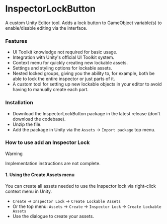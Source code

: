# InspectorLockButton
A custom Unity Editor tool. Adds a lock button to GameObject variable(s) to enable/disable editing via the interface.

### Features
- UI Toolkit knowledge not required for basic usage.
- Integration with Unity's official UI Toolkit system.
- Context menu for quickly creating new lockable assets.
- Settings and styling options for lockable assets.
- Nested locked groups, giving you the ability to, for example, both be able to lock the entire inspector or just parts of it.
- A custom tool for setting up new lockable objects in your editor to avoid having to manually create each part.

### Installation
- Download the InspectorLockButton package in the latest release (don't download the codebase).
- Unzip the file.
- Add the package in Unity via the `Assets` -> `Import package` top menu.

### How to use add an Inspector Lock
>[!WARNING]
>Implementation instructions are not complete.

#### 1. Using the Create Assets menu
You can create all assets needed to use the Inspector lock via right-click context menu in Unity.
- `Create` -> `Inspector Lock` -> `Create Lockable Assets`
- Or the top menu: `Assets` -> `Create` -> `Inspector Lock` -> `Create Lockable Assets`
- Use the dialogue to create your assets.
	
